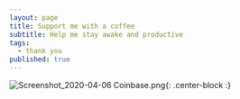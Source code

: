 ```yaml
---
layout: page
title: Support me with a coffee
subtitle: Help me stay awake and productive
tags:
  - thank you
published: true
---
```

![Screenshot_2020-04-06 Coinbase.png]({{site.baseurl}}/img/Screenshot_2020-04-06%20Coinbase.png){: .center-block :}
